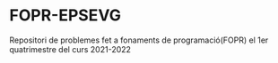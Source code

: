 # FOPR-EPSEVG

Repositori de problemes fet a fonaments de programació(FOPR) el 1er quatrimestre del curs 2021-2022 